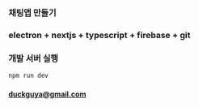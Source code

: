 ### 채팅앱 만들기

### electron + nextjs + typescript + firebase + git

### 개발 서버 실행

```bash
npm run dev
```

#### duckguya@gmail.com
